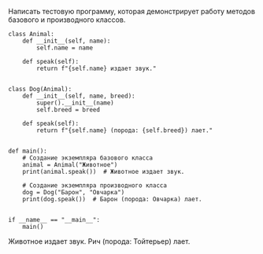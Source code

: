 Написать тестовую программу, которая демонстрирует работу методов базового и производного классов.

    class Animal:
        def __init__(self, name):
            self.name = name
    
        def speak(self):
            return f"{self.name} издает звук."
    
    
    class Dog(Animal):
        def __init__(self, name, breed):
            super().__init__(name)
            self.breed = breed
    
        def speak(self):
            return f"{self.name} (порода: {self.breed}) лает."
    
    
    def main():
        # Создание экземпляра базового класса
        animal = Animal("Животное")
        print(animal.speak())  # Животное издает звук.
    
        # Создание экземпляра производного класса
        dog = Dog("Барон", "Овчарка")
        print(dog.speak())  # Барон (порода: Овчарка) лает.
    
    
    if __name__ == "__main__":
        main()


Животное издает звук.
Рич (порода: Тойтерьер) лает.
